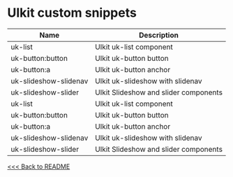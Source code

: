 # UIkit custom snippets

Name | Description
-----|-----
uk-list | UIkit uk-list component
uk-button:button | UIkit uk-button button
uk-button:a | UIkit uk-button anchor
uk-slideshow-slidenav | UIkit uk-slideshow with slidenav
uk-slideshow-slider | UIkit Slideshow and slider components
uk-list | UIkit uk-list component
uk-button:button | UIkit uk-button button
uk-button:a | UIkit uk-button anchor
uk-slideshow-slidenav | UIkit uk-slideshow with slidenav
uk-slideshow-slider | UIkit Slideshow and slider components

[<<< Back to README](https://github.com/Bixie/intellij-uikit#list-of-templates)